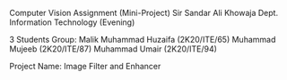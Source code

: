Computer Vision Assignment (Mini-Project)
Sir Sandar Ali Khowaja
Dept. Information Technology (Evening)

3 Students Group:
Malik Muhammad Huzaifa (2K20/ITE/65)
Muhammad Mujeeb (2K20/ITE/87)
Muhammad Umair (2K20/ITE/94)

Project Name:
Image Filter and Enhancer
